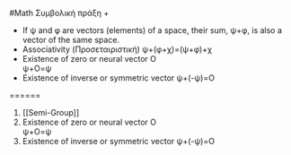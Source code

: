 #Math 
Συμβολική πράξη +
- If ψ and φ are vectors (elements) of a space, their sum, ψ+φ, is also a vector of the same space.
- Associativity (Προσεταιριστική)
 ψ+(φ+χ)=(ψ+φ)+χ
- Existence of zero or neural vector O  
ψ+Ο=ψ
- Existence of inverse or symmetric vector 
ψ+(-ψ)=Ο


======

1. [[Semi-Group]]
2.  Existence of zero or neural vector O  
ψ+Ο=ψ
3. Existence of inverse or symmetric vector 
ψ+(-ψ)=Ο